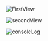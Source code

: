 ![FirstView](/Users/hw/CodeSquard/swift-photoframe/images/FirstView.png)

![secondView](/Users/hw/CodeSquard/swift-photoframe/images/SecondView.png)

![consoleLog](/Users/hw/CodeSquard/swift-photoframe/images/consoleLog.png)